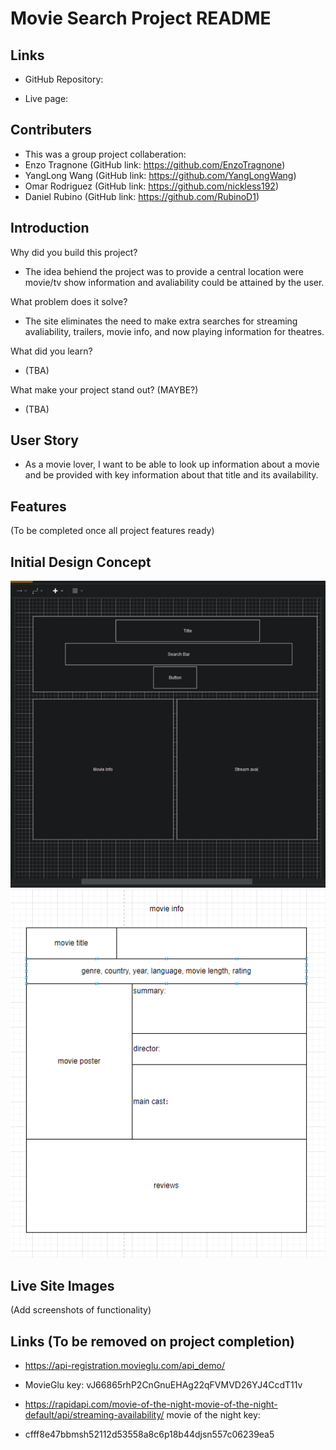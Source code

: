 # Movie Search Project README

## Links
- GitHub Repository: 

- Live page: 

## Contributers 
- This was a group project collaberation:
- Enzo Tragnone (GitHub link: https://github.com/EnzoTragnone)
- YangLong Wang (GitHub link: https://github.com/YangLongWang)
- Omar Rodriguez (GitHub link: https://github.com/nickless192)
- Daniel Rubino (GitHub link: https://github.com/RubinoD1)

## Introduction 
 Why did you build this project?

- The idea behiend the project was to provide a central location were movie/tv show information and avaliability could be attained by the user. 

 What problem does it solve?

- The site eliminates the need to make extra searches for streaming avaliability, trailers, movie info, and now playing information for theatres. 

 What did you learn?

 - (TBA)

 What make your project stand out? (MAYBE?)

 - (TBA) 
 

## User Story
- As a movie lover, I want to be able to look up information about a movie and be provided with key information about that title and its availability. 

## Features

(To be completed once all project features ready)




## Initial Design Concept 


![Wireframe](/assets/images/wireframe.png)
![Updated Wireframe](./assets/images/movie%20info.PNG)


## Live Site Images

(Add screenshots of functionality)


## Links (To be removed on project completion)
- https://api-registration.movieglu.com/api_demo/
- MovieGlu key: vJ66865rhP2CnGnuEHAg22qFVMVD26YJ4CcdT11v

- https://rapidapi.com/movie-of-the-night-movie-of-the-night-default/api/streaming-availability/
movie of the night key:
- cfff8e47bbmsh52112d53558a8c6p18b44djsn557c06239ea5